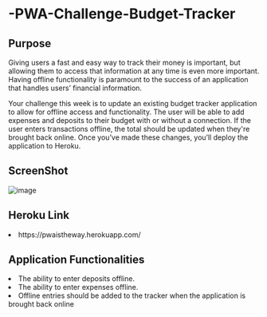 # -PWA-Challenge-Budget-Tracker

## Purpose
Giving users a fast and easy way to track their money is important, but allowing them to access that information at any time is even more important. Having offline functionality is paramount to the success of an application that handles users’ financial information.

Your challenge this week is to update an existing budget tracker application to allow for offline access and functionality. The user will be able to add expenses and deposits to their budget with or without a connection. If the user enters transactions offline, the total should be updated when they're brought back online. Once you’ve made these changes, you’ll deploy the application to Heroku.

## ScreenShot
![image](https://user-images.githubusercontent.com/100390351/182054624-1e3b3348-9d46-4460-9354-c2745181eae8.png)

## Heroku Link
<li>
https://pwaistheway.herokuapp.com/
</li>

## Application Functionalities
<li>
The ability to enter deposits offline.
</li>
<li>
The ability to enter expenses offline.
</li>
<li>
Offline entries should be added to the tracker when the application is brought back online
</li>
